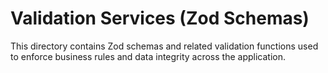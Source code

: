 # Validation Services (Zod Schemas)

This directory contains Zod schemas and related validation functions used to enforce business rules and data integrity across the application.
